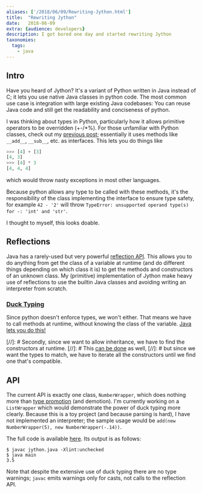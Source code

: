 ```yaml
---
aliases: ['/2018/06/09/Rewriting-Jython.html']
title:	"Rewriting Jython"
date:	2018-06-09
extra: {audience: developers}
description: I got bored one day and started rewriting Jython
taxonomies:
  tags:
    - java
---
```


## Intro
Have you heard of Jython? It's a variant of Python written in Java instead of C;
it lets you use native Java classes in python code.
The most common use case is integration with large existing Java codebases:
You can reuse Java code and still get the readability and conciseness of python.

I was thinking about types in Python, particularly how it allows
primitive operators to be overridden (+-/*%). For those unfamiliar with Python classes,
check out my [previous post](@/2018-03-03-Object-Oriented-Python.md);
essentially it uses methods like `__add__`, `__sub__`, etc. as interfaces.
This lets you do things like
```python
>>> [4] + [3]
[4, 3]
>>> [4] * 3
[4, 4, 4]
```
which would throw nasty exceptions in most other languages.

Because python allows any type to be called with these methods, it's the
responsibility of the class implementing the interface to ensure type safety,
for example `42 - '2'` will throw `TypeError: unsupported operand type(s) for -: 'int' and 'str'`.

I thought to myself, this looks doable.

## Reflections
Java has a rarely-used but very powerful [reflection API](https://docs.oracle.com/javase/tutorial/reflect/).
This allows you to do anything from get the class of a variable at runtime
(and do different things depending on which class it is)
to get the methods and constructors of an unknown class.
My (primitive) implementation of Jython make heavy use of reflections to use the
builtin Java classes and avoiding writing an interpreter from scratch.

### [Duck Typing](https://en.wikipedia.org/wiki/Duck_typing)
Since python doesn't enforce types, we won't either. That means we have to call
methods at runtime, without knowing the class of the variable.
[Java lets you do this!](https://docs.oracle.com/javase/8/docs/api/java/lang/Class.html#getMethods--)

[//]: # Secondly, since we want to allow inheritance, we have to find the constructors at runtime.
[//]: # This [can be done](https://docs.oracle.com/javase/8/docs/api/java/lang/Class.html#getConstructors--) as well,
[//]: # but since we want the types to match, we have to iterate all the constructors until we find one that's compatible.

## API
The current API is exactly one class, `NumberWrapper`, which does nothing more than
[type promotion](https://en.wikipedia.org/wiki/Type_conversion#Type_promotion) (and demotion).
I'm currently working on a `ListWrapper` which would demonstrate the power of
duck typing more clearly.
Because this is a toy project (and because parsing is hard), I have not implemented
an interpreter; the sample usage would be `add(new NumberWrapper(5), new NumberWrapper(-.14))`.

The full code is available [here](/assets/jython.java).
Its output is as follows:
```
$ javac jython.java -Xlint:unchecked
$ java main
3.5
```
Note that despite the extensive use of duck typing there are no type warnings;
`javac` emits warnings only for casts, not calls to the reflection API.
